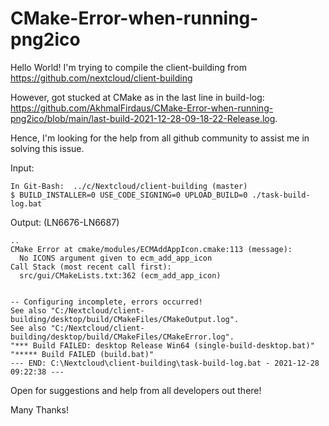 # CMake-Error-when-running-png2ico

Hello World! I'm trying to compile the client-building from https://github.com/nextcloud/client-building

However, got stucked at CMake as in the last line in build-log: https://github.com/AkhmalFirdaus/CMake-Error-when-running-png2ico/blob/main/last-build-2021-12-28-09-18-22-Release.log.

Hence, I'm looking for the help from all github community to assist me in solving this issue.

Input:
```
In Git-Bash:  ../c/Nextcloud/client-building (master)
$ BUILD_INSTALLER=0 USE_CODE_SIGNING=0 UPLOAD_BUILD=0 ./task-build-log.bat
```

Output: (LN6676-LN6687)
```
..
CMake Error at cmake/modules/ECMAddAppIcon.cmake:113 (message):
  No ICONS argument given to ecm_add_app_icon
Call Stack (most recent call first):
  src/gui/CMakeLists.txt:362 (ecm_add_app_icon)


-- Configuring incomplete, errors occurred!
See also "C:/Nextcloud/client-building/desktop/build/CMakeFiles/CMakeOutput.log".
See also "C:/Nextcloud/client-building/desktop/build/CMakeFiles/CMakeError.log".
"*** Build FAILED: desktop Release Win64 (single-build-desktop.bat)"
"***** Build FAILED (build.bat)"
--- END: C:\Nextcloud\client-building\task-build-log.bat - 2021-12-28 09:22:38 ---
```

Open for suggestions and help from all developers out there! 

Many Thanks!
